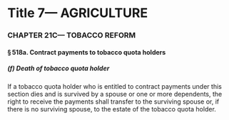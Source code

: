 
# Title 7— AGRICULTURE
### CHAPTER 21C— TOBACCO REFORM
#### § 518a. Contract payments to tobacco quota holders
##### (f) Death of tobacco quota holder

If a tobacco quota holder who is entitled to contract payments under this section dies and is survived by a spouse or one or more dependents, the right to receive the payments shall transfer to the surviving spouse or, if there is no surviving spouse, to the estate of the tobacco quota holder.

